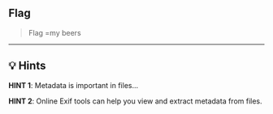 ## Flag 

>Flag =my beers
----

## 💡 Hints

**HINT 1**: Metadata is important in files...  

**HINT 2**: Online Exif tools can help you view and extract metadata from files.
